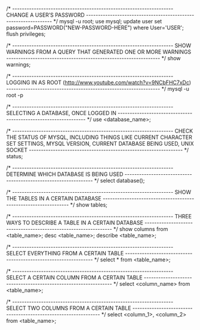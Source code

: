 /* -------------------------------------------------------------------
   CHANGE A USER’S PASSWORD
   ---------------------------------------------------------------- */
mysql -u root;
use mysql;
update user set password=PASSWORD("NEW-PASSWORD-HERE") where User='USER';
flush privileges;

/* -------------------------------------------------------------------
   SHOW WARNINGS FROM A QUERY THAT GENERATED ONE OR MORE WARNINGS
   ---------------------------------------------------------------- */
show warnings;

/* -------------------------------------------------------------------
   LOGGING IN AS ROOT (http://www.youtube.com/watch?v=9NCbFHC7xDc)
   ---------------------------------------------------------------- */
mysql -u root -p

/* -------------------------------------------------------------------
   SELECTING A DATABASE, ONCE LOGGED IN
   ---------------------------------------------------------------- */
use <database_name>;

/* -------------------------------------------------------------------
   CHECK THE STATUS OF MYSQL, INCLUDING THINGS LIKE CURRENT CHARACTER
   SET SETTINGS, MYSQL VERSION, CURRENT DATABASE BEING USED, UNIX
   SOCKET
   ---------------------------------------------------------------- */
status;

/* -------------------------------------------------------------------
   DETERMINE WHICH DATABASE IS BEING USED
   ---------------------------------------------------------------- */
select database();

/* -------------------------------------------------------------------
   SHOW THE TABLES IN A CERTAIN DATABASE
   ---------------------------------------------------------------- */
show tables;

/* -------------------------------------------------------------------
   THREE WAYS TO DESCRIBE A TABLE IN A CERTAIN DATABASE
   ---------------------------------------------------------------- */
show columns from <table_name>;
desc <table_name>;
describe <table_name>;

/* -------------------------------------------------------------------
   SELECT EVERYTHING FROM A CERTAIN TABLE
   ---------------------------------------------------------------- */
select * from <table_name>;

/* -------------------------------------------------------------------
   SELECT A CERTAIN COLUMN FROM A CERTAIN TABLE
   ---------------------------------------------------------------- */
select <column_name> from <table_name>;

/* -------------------------------------------------------------------
   SELECT TWO COLUMNS FROM A CERTAIN TABLE
   ---------------------------------------------------------------- */
select <column_1>, <column_2> from <table_name>;

